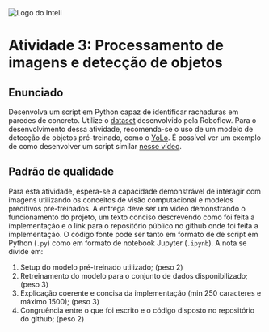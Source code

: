 <img src="../assets/logo-inteli.png" alt="Logo do Inteli"/>

# Atividade 3: Processamento de imagens e detecção de objetos

## Enunciado

Desenvolva um script em Python capaz de identificar rachaduras em paredes de concreto. Utilize o [dataset](https://universe.roboflow.com/university-bswxt/crack-bphdr/dataset/2) desenvolvido pela Roboflow. Para o desenvolvimento dessa atividade, recomenda-se o uso de um modelo de detecção de objetos pré-treinado, como o [YoLo](https://github.com/ultralytics/ultralytics). É possível ver um exemplo de como desenvolver um script similar [nesse vídeo](https://www.youtube.com/watch?v=vFGxM2KLs10).

## Padrão de qualidade

Para esta atividade, espera-se a capacidade demonstrável de interagir com imagens utilizando os conceitos de visão computacional e modelos preditivos pré-treinados. A entrega deve ser um vídeo demonstrando o funcionamento do projeto, um texto conciso descrevendo como foi feita a implementação e o link para o repositório público no github onde foi feita a implementação. O código fonte pode ser tanto em formato de de script em Python (`.py`) como em formato de notebook Jupyter (`.ipynb`). A nota se divide em:

1. Setup do modelo pré-treinado utilizado; (peso 2)
2. Retreinamento do modelo para o conjunto de dados disponibilizado; (peso 3)
3. Explicação coerente e concisa da implementação (min 250 caracteres e máximo 1500); (peso 3)
4. Congruência entre o que foi escrito e o código disposto no repositório do github; (peso 2)